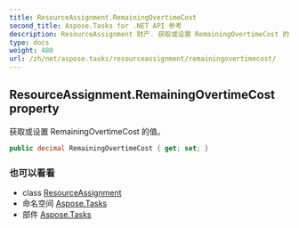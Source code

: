 ```yaml
---
title: ResourceAssignment.RemainingOvertimeCost
second_title: Aspose.Tasks for .NET API 参考
description: ResourceAssignment 财产. 获取或设置 RemainingOvertimeCost 的值
type: docs
weight: 480
url: /zh/net/aspose.tasks/resourceassignment/remainingovertimecost/
---
```

## ResourceAssignment.RemainingOvertimeCost property

获取或设置 RemainingOvertimeCost 的值。

```csharp
public decimal RemainingOvertimeCost { get; set; }
```

### 也可以看看

* class [ResourceAssignment](../)
* 命名空间 [Aspose.Tasks](../../resourceassignment/)
* 部件 [Aspose.Tasks](../../../)


